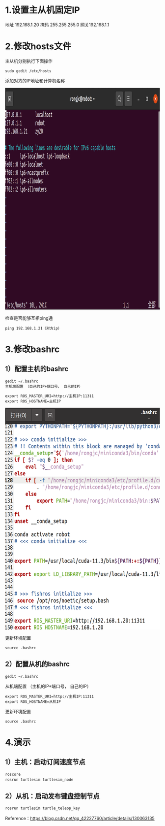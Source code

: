 # 1.设置主从机固定IP

地址 192.168.1.20 掩码 255.255.255.0 网关192.168.1.1

# 2.修改hosts文件

主从机分别执行下面操作

```
sudo gedit /etc/hosts
```

添加对方的IP地址和计算机名称

<img src="./issues_figure/ros分布式通讯hosts设置.png" width="1080" height="720" />

检查是否能够互相ping通

```
ping 192.168.1.21（对方ip）
```

# 3.修改bashrc

## 1）配置主机的bashrc

```
gedit ~/.bashrc
主机端配置 （自己的IP+端口号， 自己的IP）
```

```
export ROS_MASTER_URI=http://主机IP:11311
export ROS_HOSTNAME=主机IP
```

<img src="./issues_figure/bashrc设置.png" width="1080" height="720" />


更新环境配置

```
source .bashrc
```



## 2）配置从机的bashrc

```
gedit ~/.bashrc
```



从机端配置 （主机的IP+端口号， 自己的IP）

```
export ROS_MASTER_URI=http://主机IP:11311
export ROS_HOSTNAME=从机IP
```


更新环境配置

```
source .bashrc
```

# 4.演示

## 1）主机：启动订阅速度节点

```cpp
roscore
rosrun turtlesim turtlesim_node 
```

## 2）从机：启动发布键盘控制节点
```cpp
rosrun turtlesim turtle_teleop_key
```


Reference：https://blog.csdn.net/qq_42227760/article/details/130063135
